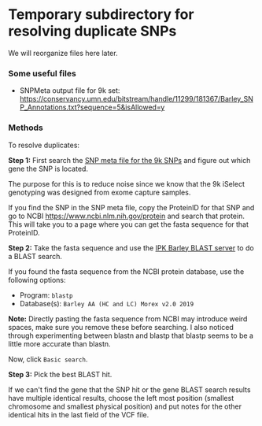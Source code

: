 # Temporary subdirectory for resolving duplicate SNPs

We will reorganize files here later.

### Some useful files

- SNPMeta output file for 9k set: https://conservancy.umn.edu/bitstream/handle/11299/181367/Barley_SNP_Annotations.txt?sequence=5&isAllowed=y

### Methods

To resolve duplicates:

**Step 1:** First search the [SNP meta file for the 9k SNPs](https://conservancy.umn.edu/bitstream/handle/11299/181367/Barley_SNP_Annotations.txt?sequence=5&isAllowed=y) and figure out which gene the SNP is located.

The purpose for this is to reduce noise since we know that the 9k iSelect genotyping was designed from exome capture samples.

If you find the SNP in the SNP meta file, copy the ProteinID for that SNP and go to NCBI https://www.ncbi.nlm.nih.gov/protein and search that protein. This will take you to a page where you can get the fasta sequence for that ProteinID.

**Step 2:** Take the fasta sequence and use the [IPK Barley BLAST server](https://webblast.ipk-gatersleben.de/barley_ibsc/) to do a BLAST search.

If you found the fasta sequence from the NCBI protein database, use the following options:

- Program: `blastp`
- Database(s): `Barley AA (HC and LC) Morex v2.0 2019`

**Note:** Directly pasting the fasta sequence from NCBI may introduce weird spaces, make sure you remove these before searching. I also noticed through experimenting between blastn and blastp that blastp seems to be a little more accurate than blastn.

Now, click `Basic search`.

**Step 3:** Pick the best BLAST hit.

If we can't find the gene that the SNP hit or the gene BLAST search results have multiple identical results, choose the left most position (smallest chromosome and smallest physical position) and put notes for the other identical hits in the last field of the VCF file.
